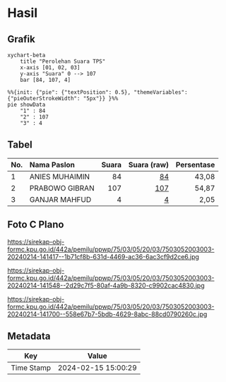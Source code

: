 # Hasil

## Grafik

```mermaid
xychart-beta
    title "Perolehan Suara TPS"
    x-axis [01, 02, 03]
    y-axis "Suara" 0 --> 107
    bar [84, 107, 4]
```

```mermaid
%%{init: {"pie": {"textPosition": 0.5}, "themeVariables": {"pieOuterStrokeWidth": "5px"}} }%%
pie showData
    "1" : 84
    "2" : 107
    "3" : 4
```

## Tabel

| No. | Nama Paslon    | Suara | Suara (raw) | Persentase |
|:--- |:-------------- | -----:| -----------:| ----------:|
| 1   | ANIES MUHAIMIN | 84    | [84][p-1]   | 43,08      |
| 2   | PRABOWO GIBRAN | 107   | [107][p-2]  | 54,87      |
| 3   | GANJAR MAHFUD  | 4     | [4][p-3]    | 2,05       |


[p-1]: https://github.com/gigit-pemilu/pemilu-2024-75-gorontalo/blob/main/pilpres/hitung-suara/sub/75-gorontalo/sub/03-bone-bolango/sub/05-bulango-utara/sub/2003-tupa/sub/003-tps/sub/paslon-1.txt
[p-2]: https://github.com/gigit-pemilu/pemilu-2024-75-gorontalo/blob/main/pilpres/hitung-suara/sub/75-gorontalo/sub/03-bone-bolango/sub/05-bulango-utara/sub/2003-tupa/sub/003-tps/sub/paslon-2.txt
[p-3]: https://github.com/gigit-pemilu/pemilu-2024-75-gorontalo/blob/main/pilpres/hitung-suara/sub/75-gorontalo/sub/03-bone-bolango/sub/05-bulango-utara/sub/2003-tupa/sub/003-tps/sub/paslon-3.txt

## Foto C Plano

https://sirekap-obj-formc.kpu.go.id/442a/pemilu/ppwp/75/03/05/20/03/7503052003003-20240214-141417--1b71cf8b-631d-4469-ac36-6ac3cf9d2ce6.jpg

https://sirekap-obj-formc.kpu.go.id/442a/pemilu/ppwp/75/03/05/20/03/7503052003003-20240214-141548--2d29c7f5-80af-4a9b-8320-c9902cac4830.jpg

https://sirekap-obj-formc.kpu.go.id/442a/pemilu/ppwp/75/03/05/20/03/7503052003003-20240214-141700--558e67b7-5bdb-4629-8abc-88cd0790260c.jpg


## Metadata

| Key        | Value               |
| ---------- | ------------------- |
| Time Stamp | 2024-02-15 15:00:29 |



